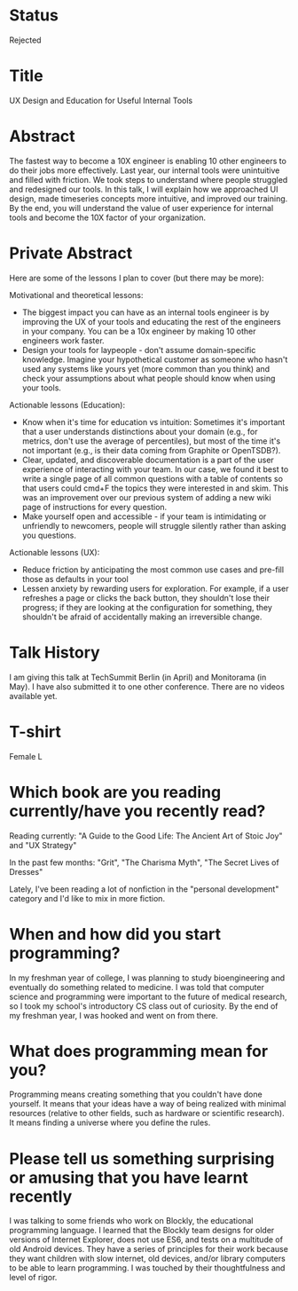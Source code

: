 # Status
Rejected

# Title
UX Design and Education for Useful Internal Tools

# Abstract
The fastest way to become a 10X engineer is enabling 10 other engineers to do their jobs more effectively. Last year, our internal tools were unintuitive and filled with friction. We took steps to understand where people struggled and redesigned our tools. In this talk, I will explain how we approached UI design, made timeseries concepts more intuitive, and improved our training. By the end, you will understand the value of user experience for internal tools and become the 10X factor of your organization.

# Private Abstract
Here are some of the lessons I plan to cover (but there may be more):

Motivational and theoretical lessons:
- The biggest impact you can have as an internal tools engineer is by improving the UX of your tools and educating the rest of the engineers in your company. You can be a 10x engineer by making 10 other engineers work faster.
- Design your tools for laypeople - don't assume domain-specific knowledge. Imagine your hypothetical customer as someone who hasn't used any systems like yours yet (more common than you think) and check your assumptions about what people should know when using your tools.

Actionable lessons (Education):
- Know when it's time for education vs intuition: Sometimes it's important that a user understands distinctions about your domain (e.g., for metrics, don't use the average of percentiles), but most of the time it's not important (e.g., is their data coming from Graphite or OpenTSDB?).
- Clear, updated, and discoverable documentation is a part of the user experience of interacting with your team. In our case, we found it best to write a single page of all common questions with a table of contents so that users could cmd+F the topics they were interested in and skim. This was an improvement over our previous system of adding a new wiki page of instructions for every question.
- Make yourself open and accessible - if your team is intimidating or unfriendly to newcomers, people will struggle silently rather than asking you questions.

Actionable lessons (UX):
- Reduce friction by anticipating the most common use cases and pre-fill those as defaults in your tool
- Lessen anxiety by rewarding users for exploration. For example, if a user refreshes a page or clicks the back button, they shouldn't lose their progress; if they are looking at the configuration for something, they shouldn't be afraid of accidentally making an irreversible change.

# Talk History
I am giving this talk at TechSummit Berlin (in April) and Monitorama (in May). I have also submitted it to one other conference. There are no videos available yet.

# T-shirt
Female L

# Which book are you reading currently/have you recently read?
Reading currently: "A Guide to the Good Life: The Ancient Art of Stoic Joy" and "UX Strategy"

In the past few months: "Grit", "The Charisma Myth", "The Secret Lives of Dresses"

Lately, I've been reading a lot of nonfiction in the "personal development" category and I'd like to mix in more fiction.

# When and how did you start programming?
In my freshman year of college, I was planning to study bioengineering and eventually do something related to medicine. I was told that computer science and programming were important to the future of medical research, so I took my school's introductory CS class out of curiosity. By the end of my freshman year, I was hooked and went on from there.

# What does programming mean for you?
Programming means creating something that you couldn't have done yourself. It means that your ideas have a way of being realized with minimal resources (relative to other fields, such as hardware or scientific research). It means finding a universe where you define the rules.

# Please tell us something surprising or amusing that you have learnt recently
I was talking to some friends who work on Blockly, the educational programming language. I learned that the Blockly team designs for older versions of Internet Explorer, does not use ES6, and tests on a multitude of old Android devices. They have a series of principles for their work because they want children with slow internet, old devices, and/or library computers to be able to learn programming. I was touched by their thoughtfulness and level of rigor.

